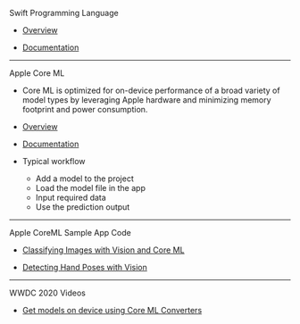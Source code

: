 Swift Programming Language

* [Overview](https://developer.apple.com/swift/)

* [Documentation](https://docs.swift.org/swift-book/documentation/the-swift-programming-language/)

- - - -

Apple Core ML

* Core ML is optimized for on-device performance of a broad variety of model 
    types by leveraging Apple hardware and minimizing memory footprint and power consumption.
  
* [Overview](https://developer.apple.com/machine-learning/core-ml/)
  
* [Documentation](https://developer.apple.com/documentation/coreml)

* Typical workflow
  * Add a model to the project
  * Load the model file in the app
  * Input required data
  * Use the prediction output

- - - -

Apple CoreML Sample App Code

* [Classifying Images with Vision and Core ML](https://developer.apple.com/documentation/vision/classifying_images_with_vision_and_core_ml)

* [Detecting Hand Poses with Vision](https://developer.apple.com/documentation/vision/detecting_hand_poses_with_vision)

- - - -

WWDC 2020 Videos

* [Get models on device using Core ML Converters](https://developer.apple.com/videos/play/wwdc2020/10153/) 
